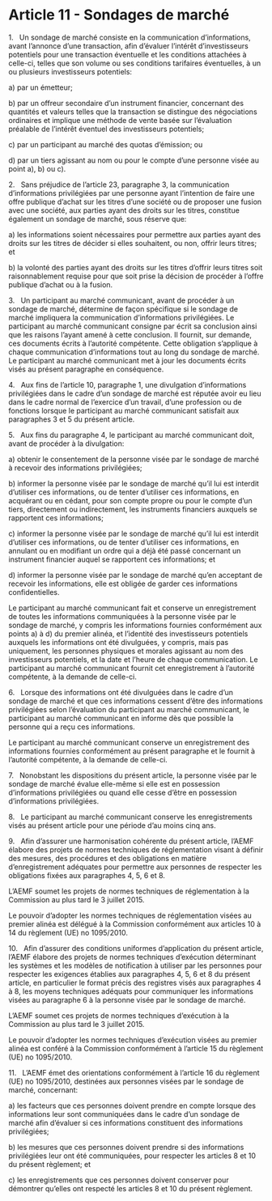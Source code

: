 # Article 11 - Sondages de marché


1.   Un sondage de marché consiste en la communication d’informations, avant l’annonce d’une transaction, afin d’évaluer l’intérêt d’investisseurs potentiels pour une transaction éventuelle et les conditions attachées à celle-ci, telles que son volume ou ses conditions tarifaires éventuelles, à un ou plusieurs investisseurs potentiels:

a) par un émetteur;

b) par un offreur secondaire d’un instrument financier, concernant des quantités et valeurs telles que la transaction se distingue des négociations ordinaires et implique une méthode de vente basée sur l’évaluation préalable de l’intérêt éventuel des investisseurs potentiels;

c) par un participant au marché des quotas d’émission; ou

d) par un tiers agissant au nom ou pour le compte d’une personne visée au point a), b) ou c).

2.   Sans préjudice de l’article 23, paragraphe 3, la communication d’informations privilégiées par une personne ayant l’intention de faire une offre publique d’achat sur les titres d’une société ou de proposer une fusion avec une société, aux parties ayant des droits sur les titres, constitue également un sondage de marché, sous réserve que:

a) les informations soient nécessaires pour permettre aux parties ayant des droits sur les titres de décider si elles souhaitent, ou non, offrir leurs titres; et

b) la volonté des parties ayant des droits sur les titres d’offrir leurs titres soit raisonnablement requise pour que soit prise la décision de procéder à l’offre publique d’achat ou à la fusion.

3.   Un participant au marché communicant, avant de procéder à un sondage de marché, détermine de façon spécifique si le sondage de marché impliquera la communication d’informations privilégiées. Le participant au marché communicant consigne par écrit sa conclusion ainsi que les raisons l’ayant amené à cette conclusion. Il fournit, sur demande, ces documents écrits à l’autorité compétente. Cette obligation s’applique à chaque communication d’informations tout au long du sondage de marché. Le participant au marché communicant met à jour les documents écrits visés au présent paragraphe en conséquence.

4.   Aux fins de l’article 10, paragraphe 1, une divulgation d’informations privilégiées dans le cadre d’un sondage de marché est réputée avoir eu lieu dans le cadre normal de l’exercice d’un travail, d’une profession ou de fonctions lorsque le participant au marché communicant satisfait aux paragraphes 3 et 5 du présent article.

5.   Aux fins du paragraphe 4, le participant au marché communicant doit, avant de procéder à la divulgation:

a) obtenir le consentement de la personne visée par le sondage de marché à recevoir des informations privilégiées;

b) informer la personne visée par le sondage de marché qu’il lui est interdit d’utiliser ces informations, ou de tenter d’utiliser ces informations, en acquérant ou en cédant, pour son compte propre ou pour le compte d’un tiers, directement ou indirectement, les instruments financiers auxquels se rapportent ces informations;

c) informer la personne visée par le sondage de marché qu’il lui est interdit d’utiliser ces informations, ou de tenter d’utiliser ces informations, en annulant ou en modifiant un ordre qui a déjà été passé concernant un instrument financier auquel se rapportent ces informations; et

d) informer la personne visée par le sondage de marché qu’en acceptant de recevoir les informations, elle est obligée de garder ces informations confidentielles.

Le participant au marché communicant fait et conserve un enregistrement de toutes les informations communiquées à la personne visée par le sondage de marché, y compris les informations fournies conformément aux points a) à d) du premier alinéa, et l’identité des investisseurs potentiels auxquels les informations ont été divulguées, y compris, mais pas uniquement, les personnes physiques et morales agissant au nom des investisseurs potentiels, et la date et l’heure de chaque communication. Le participant au marché communicant fournit cet enregistrement à l’autorité compétente, à la demande de celle-ci.

6.   Lorsque des informations ont été divulguées dans le cadre d’un sondage de marché et que ces informations cessent d’être des informations privilégiées selon l’évaluation du participant au marché communicant, le participant au marché communicant en informe dès que possible la personne qui a reçu ces informations.

Le participant au marché communicant conserve un enregistrement des informations fournies conformément au présent paragraphe et le fournit à l’autorité compétente, à la demande de celle-ci.

7.   Nonobstant les dispositions du présent article, la personne visée par le sondage de marché évalue elle-même si elle est en possession d’informations privilégiées ou quand elle cesse d’être en possession d’informations privilégiées.

8.   Le participant au marché communicant conserve les enregistrements visés au présent article pour une période d’au moins cinq ans.

9.   Afin d’assurer une harmonisation cohérente du présent article, l’AEMF élabore des projets de normes techniques de réglementation visant à définir des mesures, des procédures et des obligations en matière d’enregistrement adéquates pour permettre aux personnes de respecter les obligations fixées aux paragraphes 4, 5, 6 et 8.

L’AEMF soumet les projets de normes techniques de réglementation à la Commission au plus tard le 3 juillet 2015.

Le pouvoir d’adopter les normes techniques de réglementation visées au premier alinéa est délégué à la Commission conformément aux articles 10 à 14 du règlement (UE) no 1095/2010.

10.   Afin d’assurer des conditions uniformes d’application du présent article, l’AEMF élabore des projets de normes techniques d’exécution déterminant les systèmes et les modèles de notification à utiliser par les personnes pour respecter les exigences établies aux paragraphes 4, 5, 6 et 8 du présent article, en particulier le format précis des registres visés aux paragraphes 4 à 8, les moyens techniques adéquats pour communiquer les informations visées au paragraphe 6 à la personne visée par le sondage de marché.

L’AEMF soumet ces projets de normes techniques d’exécution à la Commission au plus tard le 3 juillet 2015.

Le pouvoir d’adopter les normes techniques d’exécution visées au premier alinéa est conféré à la Commission conformément à l’article 15 du règlement (UE) no 1095/2010.

11.   L’AEMF émet des orientations conformément à l’article 16 du règlement (UE) no 1095/2010, destinées aux personnes visées par le sondage de marché, concernant:

a) les facteurs que ces personnes doivent prendre en compte lorsque des informations leur sont communiquées dans le cadre d’un sondage de marché afin d’évaluer si ces informations constituent des informations privilégiées;

b) les mesures que ces personnes doivent prendre si des informations privilégiées leur ont été communiquées, pour respecter les articles 8 et 10 du présent règlement; et

c) les enregistrements que ces personnes doivent conserver pour démontrer qu’elles ont respecté les articles 8 et 10 du présent règlement.
